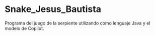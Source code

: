 # Snake_Jesus_Bautista
Programa del juego de la serpiente utilizando como lenguaje Java y el modelo de Copilot.
